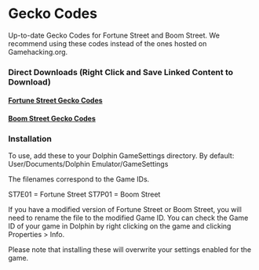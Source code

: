 # Gecko Codes
Up-to-date Gecko Codes for Fortune Street and Boom Street. We recommend using these codes instead of the ones hosted on Gamehacking.org.

### Direct Downloads (Right Click and Save Linked Content to Download)

#### [Fortune Street Gecko Codes](https://github.com/FortuneStreetModding/Gecko-Codes/blob/main/ST7E01.ini)

#### [Boom Street Gecko Codes](https://github.com/FortuneStreetModding/Gecko-Codes/blob/main/ST7P01.ini)

### Installation

To use, add these to your Dolphin GameSettings directory. By default: User/Documents/Dolphin Emulator/GameSettings

The filenames correspond to the Game IDs.

ST7E01 = Fortune Street
ST7P01 = Boom Street

If you have a modified version of Fortune Street or Boom Street, you will need to rename the file to the modified Game ID. You can check the Game ID of your game in Dolphin by right clicking on the game and clicking Properties > Info.

Please note that installing these will overwrite your settings enabled for the game.
